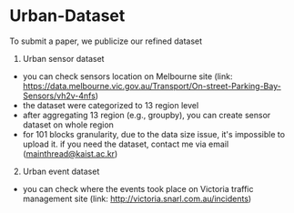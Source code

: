 # Urban-Dataset

To submit a paper, we publicize our refined dataset

1. Urban sensor dataset
- you can check sensors location on Melbourne site (link: https://data.melbourne.vic.gov.au/Transport/On-street-Parking-Bay-Sensors/vh2v-4nfs)
- the dataset were categorized to 13 region level
- after aggregating 13 region (e.g., groupby), you can create sensor dataset on whole region 
- for 101 blocks granularity, due to the data size issue, it's impossible to upload it. if you need the dataset, contact me via email (mainthread@kaist.ac.kr)
2. Urban event dataset
- you can check where the events took place on Victoria traffic management site (link: http://victoria.snarl.com.au/incidents)

